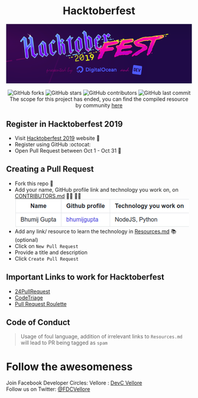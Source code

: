 <h1 align="center">Hacktoberfest</h1>
<p align="center">
    <img src="./assets/logo.png"><br>
</p>
<p align="center">
    <img alt="GitHub forks" src="https://img.shields.io/github/forks/FDC-Vellore/Hacktoberfest?style=for-the-badge"> <img alt="GitHub stars" src="https://img.shields.io/github/stars/FDC-Vellore/Hacktoberfest?style=for-the-badge"> <img alt="GitHub contributors" src="https://img.shields.io/github/contributors/FDC-Vellore/Hacktoberfest?style=for-the-badge"> <img alt="GitHub last commit" src="https://img.shields.io/github/last-commit/FDC-Vellore/Hacktoberfest?style=for-the-badge"><br>
    The scope for this project has ended, you can find the compiled resource by community <a href="./Resources.md">here</a>
</p>

## Register in Hacktoberfest 2019

- Visit [Hacktoberfest 2019](https://hacktoberfest.digitalocean.com/profile) website 🎃
- Register using GitHub :octocat:
- Open Pull Request between Oct 1 - Oct 31 🚀

## Creating a Pull Request

- Fork this repo 🍴
- Add your name, GitHub profile link and technology you work on, on [CONTRIBUTORS.md](./CONTRIBUTORS.md) 🙋‍♀️ 🙋‍♂️ <br>
  ![example.png](./assets/example.png)
- Add any link/ resource to learn the technology in [Resources.md](./Resources.md) 📚 (optional)
- Click on `New Pull Request`
- Provide a title and description
- Click `Create Pull Request`

## Important Links to work for Hacktoberfest

- [24PullRequest](https://24pullrequests.com/projects)
- [CodeTriage](https://www.codetriage.com/)
- [Pull Request Roulette](http://www.pullrequestroulette.com)

## Code of Conduct

> Usage of foul language, addition of irrelevant links to `Resources.md` will lead to PR being tagged as `spam`

# Follow the awesomeness

Join Facebook Developer Circles: Vellore : [DevC Vellore](https://www.facebook.com/groups/DevCVellore/)<br>
Follow us on Twitter: [@FDCVellore](https://twitter.com/fdcvellore)
